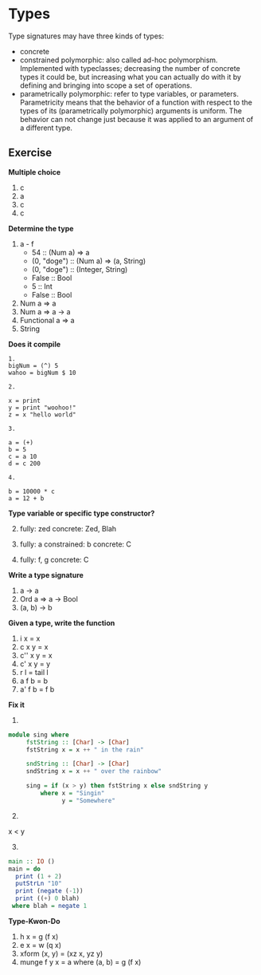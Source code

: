 Types
===============

Type signatures may have three kinds of types:
- concrete
- constrained polymorphic: also called ad-hoc polymorphism. Implemented with typeclasses; decreasing the number of concrete types it could be, but increasing what you can actually do with it by defining and bringing into scope a set of operations.
- parametrically polymorphic: refer to type variables, or parameters. Parametricity means that the behavior of a function with respect to the types of its (parametrically polymorphic) arguments is uniform. The behavior can not change just because it was applied to an argument of a different type.

Exercise
--------------

**Multiple choice**

1. c
2. a
3. c
4. c

**Determine the type**

1. a - f
   - 54 :: (Num a) => a
   - (0, "doge") :: (Num a) => (a, String)
   - (0, "doge") :: (Integer, String)
   - False :: Bool
   - 5 :: Int
   - False :: Bool
2. Num a => a
3. Num a => a -> a
4. Functional a => a
5. String

**Does it compile**

```
1.
bigNum = (^) 5
wahoo = bigNum $ 10

2.

x = print
y = print "woohoo!"
z = x "hello world"

3.

a = (+)
b = 5
c = a 10
d = c 200

4.

b = 10000 * c
a = 12 + b
```

**Type variable or specific type constructor?**

2. fully: zed
concrete: Zed, Blah

3. fully: a
constrained: b
concrete: C

4. fully: f, g
concrete: C

**Write a type signature**

1. a -> a
2. Ord a => a -> Bool
3. (a, b) -> b

**Given a type, write the function**

1. i x = x
2. c x y = x
3. c'' x y = x
4. c' x y = y
5. r l = tail l
6. a f b = b
7. a' f b = f b

**Fix it**

1.

``` haskell
module sing where
     fstString :: [Char] -> [Char]
     fstString x = x ++ " in the rain"

     sndString :: [Char] -> [Char]
     sndString x = x ++ " over the rainbow"

     sing = if (x > y) then fstString x else sndString y
         where x = "Singin"
               y = "Somewhere"
```

2.

x < y

3.

``` haskell
main :: IO ()
main = do
  print (1 + 2)
  putStrLn "10"
  print (negate (-1))
  print ((+) 0 blah)
 where blah = negate 1
```

**Type-Kwon-Do**

1. h x = g (f x)
2. e x = w (q x)
3. xform (x, y) = (xz x, yz y)
4. munge f y x = a where (a, b) = g (f x)
